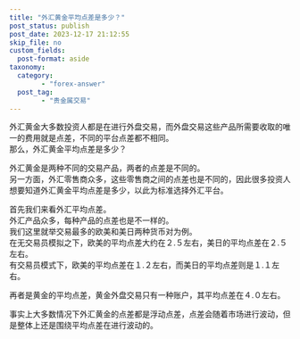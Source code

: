 ```yaml
---
title: "外汇黄金平均点差是多少？"
post_status: publish
post_date: 2023-12-17 21:12:55
skip_file: no
custom_fields: 
  post-format: aside
taxonomy:
  category:
        - "forex-answer"
  post_tag:
        - "贵金属交易"
---
```


外汇黄金大多数投资人都是在进行外盘交易，而外盘交易这些产品所需要收取的唯一的费用就是点差，不同的平台点差都不相同。  
那么，外汇黄金平均点差是多少？

外汇黄金是两种不同的交易产品，两者的点差是不同的。  
另一方面，外汇零售商众多，这些零售商之间的点差也是不同的，因此很多投资人想要知道外汇黄金平均点差是多少，以此为标准选择外汇平台。

首先我们来看外汇平均点差。  
外汇产品众多，每种产品的点差也是不一样的。  
我们这里就举交易最多的欧美和美日两种货币对为例。  
在无交易员模拟之下，欧美的平均点差大约在２.５左右，美日的平均点差在２.５左右。  
有交易员模式下，欧美的平均点差在１.２左右，而美日的平均点差则是１.１左右。

再者是黄金的平均点差，黄金外盘交易只有一种账户，其平均点差在４.０左右。

事实上大多数情况下外汇黄金的点差都是浮动点差，点差会随着市场进行波动，但是整体上还是围绕平均点差在进行波动的。
